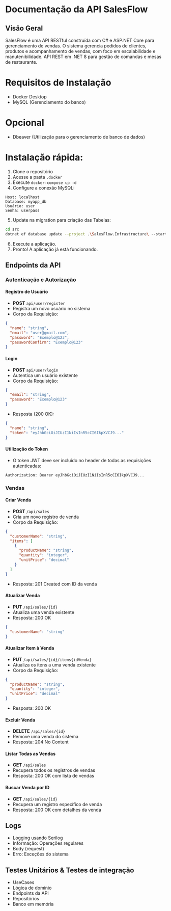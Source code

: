 # Documentação da API SalesFlow

## Visão Geral
SalesFlow é uma API RESTful construída com C# e ASP.NET Core para gerenciamento de vendas. O sistema gerencia pedidos de clientes, produtos e acompanhamento de vendas, com foco em escalabilidade e manutenibilidade.
API REST em .NET 8 para gestão de comandas e mesas de restaurante.

# Requisitos de Instalação
- Docker Desktop
- MySQL (Gerenciamento do banco)
  
# Opcional
- Dbeaver (Utilização para o gerenciamento de banco de dados)

# Instalação rápida:
1. Clone o repositório
2. Acesse a pasta `.docker`
3. Execute `docker-compose up -d`
4. Configure a conexão MySQL:
```
Host: localhost
Database: myapp_db
Usuário: user
Senha: userpass
```
5. Update na migration para criação das Tabelas:
```bash
cd src
dotnet ef database update --project .\SalesFlow.Infrastructure\ --startup-project .\SalesFlow.API\
```
6. Execute a aplicação.
7. Pronto! A aplicação já está funcionando.

## Endpoints da API

### Autenticação e Autorização
#### Registro de Usuário
- **POST** `api/user/register`
- Registra um novo usuário no sistema
- Corpo da Requisição:
```json
{
  "name": "string",
  "email": "user@gmail.com",
  "password": "Exemplo@123",
  "passwordConfirm": "Exemplo@123"
}
```

#### Login
- **POST** `api/user/login`
- Autentica um usuário existente
- Corpo da Requisição:
```json
{
  "email": "string",
  "password": "Exemplo@123"
}
```
- Resposta (200 OK):
```json
{
  "name": "string",
  "token": "eyJhbGciOiJIUzI1NiIsInR5cCI6IkpXVCJ9..."
}
```

#### Utilização do Token
- O token JWT deve ser incluído no header de todas as requisições autenticadas:
```
Authorization: Bearer eyJhbGciOiJIUzI1NiIsInR5cCI6IkpXVCJ9...
```
### Vendas
#### Criar Venda
- **POST** `/api/sales`
- Cria um novo registro de venda
- Corpo da Requisição:
```json
{
  "customerName": "string",
  "items": [
    {
      "productName": "string",
      "quantity": "integer",
      "unitPrice": "decimal"
    }
  ]
}
```
- Resposta: 201 Created com ID da venda

#### Atualizar Venda
- **PUT** `/api/sales/{id}`
- Atualiza uma venda existente
- Resposta: 200 OK
```json
{
  "customerName": "string"
}
```
#### Atualizar Item à Venda
- **PUT** `/api/sales/{id}/items{idVenda}`
- Atualiza os itens a uma venda existente
- Corpo da Requisição:
```json
{
  "productName": "string",
  "quantity": "integer",
  "unitPrice": "decimal"
}
```
- Resposta: 200 OK

#### Excluir Venda
- **DELETE** `/api/sales/{id}`
- Remove uma venda do sistema
- Resposta: 204 No Content

#### Listar Todas as Vendas
- **GET** `/api/sales`
- Recupera todos os registros de vendas
- Resposta: 200 OK com lista de vendas

#### Buscar Venda por ID
- **GET** `/api/sales/{id}`
- Recupera um registro específico de venda
- Resposta: 200 OK com detalhes da venda

## Logs
- Logging usando Serilog
- Informação: Operações regulares
- Body (request)
- Erro: Exceções do sistema

## Testes Unitários & Testes de integração
- UseCases
- Lógica de dominio
- Endpoints da API
- Repositórios
- Banco em memória
